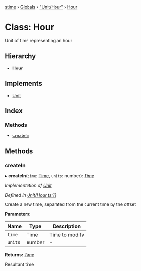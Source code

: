 [stime](../README.md) › [Globals](../globals.md) › ["Unit/Hour"](../modules/_unit_hour_.md) › [Hour](_unit_hour_.hour.md)

# Class: Hour

Unit of time representing an hour

## Hierarchy

* **Hour**

## Implements

* [Unit](../interfaces/_unit_.unit.md)

## Index

### Methods

* [createIn](_unit_hour_.hour.md#createin)

## Methods

###  createIn

▸ **createIn**(`time`: [Time](_time_.time.md), `units`: number): *[Time](_time_.time.md)*

*Implementation of [Unit](../interfaces/_unit_.unit.md)*

*Defined in [Unit/Hour.ts:11](https://github.com/TerenceJefferies/STime/blob/7a08dcd/src/Unit/Hour.ts#L11)*

Create a new time, separated from the current time by the offset

**Parameters:**

Name | Type | Description |
------ | ------ | ------ |
`time` | [Time](_time_.time.md) | Time to modify |
`units` | number | - |

**Returns:** *[Time](_time_.time.md)*

Resultant time
